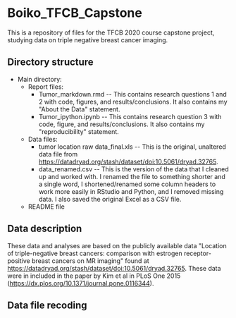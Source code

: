 # Boiko_TFCB_Capstone
This is a repository of files for the TFCB 2020 course capstone project, studying data on triple negative breast cancer imaging.

## Directory structure
  - Main directory:
     - Report files:
        - Tumor_markdown.rmd -- This contains research questions 1 and 2 with code, figures, and results/conclusions. It also contains my "About the Data" statement.
        - Tumor_ipython.ipynb -- This contains research question 3 with code, figure, and results/conclusions. It also contains my "reproducibility" statement.
     - Data files:
        - tumor location raw data_final.xls -- This is the original, unaltered data file from https://datadryad.org/stash/dataset/doi:10.5061/dryad.32765.
        - data_renamed.csv -- This is the version of the data that I cleaned up and worked with. I renamed the file to something shorter and a single word, I shortened/renamed some column headers to work more easily in RStudio and Python, and I removed missing data. I also saved the original Excel as a CSV file.
     - README file


## Data description
These data and analyses are based on the publicly available data "Location of triple-negative breast cancers: comparison with estrogen receptor-positive breast cancers on MR imaging" found at https://datadryad.org/stash/dataset/doi:10.5061/dryad.32765. These data were in included in the paper by Kim et al in PLoS One 2015 (https://dx.plos.org/10.1371/journal.pone.0116344).

## Data file recoding
